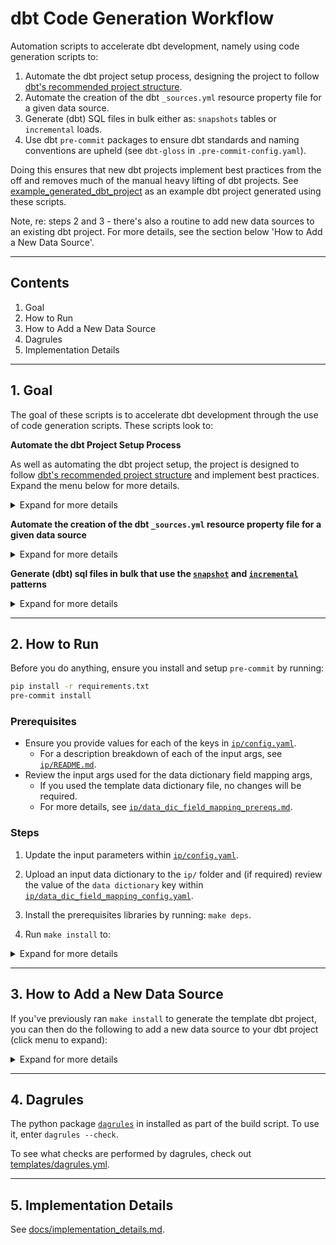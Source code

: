 # dbt Code Generation Workflow

Automation scripts to accelerate dbt development, namely using code generation scripts to:

1. Automate the dbt project setup process, designing the project to follow [dbt's recommended project structure](https://docs.getdbt.com/guides/best-practices/how-we-structure/1-guide-overview#guide-structure-overview).
2. Automate the creation of the dbt `_sources.yml` resource property file for a given data source.
3. Generate (dbt) SQL files in bulk either as: `snapshots` tables or `incremental` loads.
4. Use dbt `pre-commit` packages to ensure dbt standards and naming conventions are upheld (see `dbt-gloss` in `.pre-commit-config.yaml`).

Doing this ensures that new dbt projects implement best practices from the off and removes much of the manual heavy lifting of dbt projects. See [example_generated_dbt_project](https://github.com/paulf-999/dbt_code_generation_workflow/tree/feature/dbt_gloss/example_generated_dbt_project) as an example dbt project generated using these scripts.

Note, re: steps 2 and 3 - there's also a routine to add new data sources to an existing dbt project. For more details, see the section below 'How to Add a New Data Source'.

---

## Contents

1. Goal
2. How to Run
3. How to Add a New Data Source
4. Dagrules
5. Implementation Details

---

## 1. Goal

The goal of these scripts is to accelerate dbt development through the use of code generation scripts. These scripts look to:

**Automate the dbt Project Setup Process**

As well as automating the dbt project setup, the project is designed to follow [dbt's recommended project structure](https://docs.getdbt.com/guides/best-practices/how-we-structure/1-guide-overview#guide-structure-overview) and implement best practices. Expand the menu below for more details.

<details>

<summary>Expand for more details</summary>

* See `initialise_dbt_project` in the Makefile.
* The target `initialise_dbt_project` automates the dbt project setup process by:

   * Populating the `dbt_project.yml` and `profiles.yml` files & verifying the connectivity.
   * Providing a template `packages.yml` to bundle the install of best-practice dbt packages, e.g.:
     * `dbt_utils`
     * `dbt_expectations`
     * `dbt-codegen`
     * `dbt-project-evaluator`
   * Include additional (generic) dbt source tests, e.g.:
     * `raw_table_existence`
     * `is_table_empty`
   * Include additional dbt macros, e.g.:
     * `limit_row_count` - custom macro to limit row counts when in lower (e.g., dev) environments
     * `generate_schema_name` - commonly revised dbt macro
     * `grant_select_on_schemas` - dbt-recommended macro to grant access to all tables in a schema
     * And recreate the [target dbt project structure recommended by dbt](https://docs.getdbt.com/guides/best-practices/how-we-structure/1-guide-overview#guide-structure-overview), as shown below:

<details>

<summary>Click to show target dbt project structure</summary>

```bash
${DBT_PROJECT_NAME}
├── analysis
├── data
├── docs
│   └── pull_request_template.md
├── macros
│   ├── _macros.yml
│   ├── generate_schema_name.sql
│   └── grant_select_on_schemas.sql
├── models
│   ├── intermediate
│   │   ├── _int_<entity>__<verb>.yml.j2 # just a placeholder
│   │   └── example_cte.sql.j2 # placeholder
│   ├── marts
│   │   ├── _models.yml.j2 # placeholder
│   │   └── dim_customer.sql.j2 # placeholder
│   ├── staging
│   │   ├── ${DBT_PROJECT_NAME}
│   │   │   ├── ${DBT_PROJECT_NAME}__docs.md
│   │   │   ├── ${DBT_PROJECT_NAME}__models.yml
│   │   │   ├── ${DBT_PROJECT_NAME}__sources.yml
│   │   │   ├── base (TBC)
│   │   │   │   ├── base_${DBT_PROJECT_NAME}__customers.sql
│   │   │   │   └── base_${DBT_PROJECT_NAME}__deleted_customers.sql
│   │   │   ├── ${DBT_PROJECT_NAME}__customer.sql
│   └── utilities
│       └── all_dates.sql
├── snapshots
│   └── ${DATA_SRC}
│       └── ${DATA_SRC_SRC_TABLE}_snapshot.sql
├── tests
│   └── generic
│       └── sources
│            ├── existence
│            |   └── raw_table_existence.sql
│            └── row_count
│                └── is_table_empty.sql
├── README.md
├── dbt_project.yml
└── packages.yml
```

</details>

</details>

**Automate the creation of the dbt `_sources.yml` resource property file for a given data source**

<details>

<summary>Expand for more details</summary>

* See `gen_source_properties_file` in the `Makefile`.
* This step automates the creation of the dbt source properties file (i.e., `_sources.yml`) for each data source, using the python script `py/gen_dbt_src_properties.py`.
* A key prerequisite for this step is for the user to supply data dictionary type input file, to indicate (per table) at a field-level:
  * The field description
  * and flags to indicate whether the following 'generic' dbt test should be applied to the field:
    * Unique
    * Not null
    * Accepted values
    * Relationship constraints

</details>

**Generate (dbt) sql files in bulk that use the [`snapshot`](https://github.com/paulf-999/dbt_code_generation_workflow/blob/main/templates/jinja_templates/snapshot.sql.j2) and [`incremental`](https://github.com/paulf-999/dbt_code_generation_workflow/blob/main/templates/jinja_templates/incremental.sql.j2) patterns**

<details>

<summary>Expand for more details</summary>

* See `gen_dbt_sql_objs` in the `Makefile`.
* This steps automates the creation of (dbt) SQL files in bulk (either as: `snapshot` or `incremental [load]` SQL files) using Jinja templates. It does this using the python script `py/gen_dbt_sql_objs.py`.
* As with step 2 'Generate the dbt 'source properties' file', a key prerequisite for this step is for the user to supply a data-dictionary type input file (this time at the data source-level), to indicate per source table what the:
  * Primary key is
  * and what the 'last_updated_field' is per table

</details>

---

## 2. How to Run

Before you do anything, ensure you install and setup `pre-commit` by running:

```bash
pip install -r requirements.txt
pre-commit install
```

### Prerequisites

* Ensure you provide values for each of the keys in [`ip/config.yaml`](https://github.com/paulf-999/dbt_code_generation_workflow/blob/main/ip/config.yaml).
  * For a description breakdown of each of the input args, see [`ip/README.md`](https://github.com/paulf-999/dbt_code_generation_workflow/blob/main/ip/README.md).
* Review the input args used for the data dictionary field mapping args,
  * If you used the template data dictionary file, no changes will be required.
  * For more details, see [`ip/data_dic_field_mapping_prereqs.md`](https://github.com/paulf-999/dbt_code_generation_workflow/blob/main/ip/data_dic_field_mapping_prereqs.md).

### Steps

1. Update the input parameters within [`ip/config.yaml`](https://github.com/paulf-999/dbt_code_generation_workflow/blob/main/ip/config.yaml).

2. Upload an input data dictionary to the `ip/` folder and (if required) review the value of the `data dictionary` key within [`ip/data_dic_field_mapping_config.yaml`](https://github.com/paulf-999/dbt_code_generation_workflow/blob/main/ip/data_dic_field_mapping_config.yaml).
3. Install the prerequisites libraries by running: `make deps`.
4. Run `make install` to:

<details>

<summary>Expand for more details</summary>

* Set up a dbt project, designing the project th follow [dbt's recommended project structure](https://docs.getdbt.com/guides/best-practices/how-we-structure/1-guide-overview#guide-structure-overview) and validate source DB connectivity.
* Generate a dbt resource properties file (`_sources.yml`) using data from an input data dictionaries/metadata.
* Recreate the [target dbt project structure recommended by dbt](https://docs.getdbt.com/guides/best-practices/how-we-structure/1-guide-overview#guide-structure-overview).
* Generate (dbt) SQL files in bulk either as: snapshots tables or incremental loads.

</details>

---

## 3. How to Add a New Data Source

If you've previously ran `make install` to generate the template dbt project, you can then do the following to add a new data source to your dbt project (click menu to expand):

<details>

<summary>Expand for more details</summary>

1. Update the `data_src` parameter within [`ip/config.yaml`](https://gitlab.com/wesfarmers-aac-engineers/data-engineering/wes-aac-dbt-accelerators/-/blob/main/ip/config.yaml) (underneath `general_params`) to reflect the data source you want to add.
2. Upload an input data dictionary to the `ip` folder and ensure it matches the value of the `data dictionary` key within [`ip/data_dic_field_mapping_config.yaml`](https://gitlab.com/wesfarmers-aac-engineers/data-engineering/wes-aac-dbt-accelerators/-/blob/main/ip/data_dic_field_mapping_config.yaml) accordingly.
3. Run `make add_data_source` to:

* Generate a dbt resource properties file (`_sources.yml`) using data from an input data dictionaries/metadata.
* Generate (dbt) SQL files in bulk either as: snapshots tables or incremental loads.
* and import both of these into the previously generated dbt project.

</details>

---

## 4. Dagrules

The python package [`dagrules`](https://pypi.org/project/dagrules/) in installed as part of the build script. To use it, enter `dagrules --check`.

To see what checks are performed by dagrules, check out [templates/dagrules.yml](templates/dagrules.yml).

---

## 5. Implementation Details

See [docs/implementation_details.md](docs/implementation_details.md).
